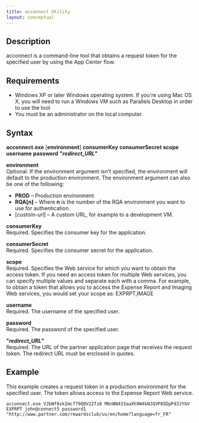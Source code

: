 ```yaml
---
title: acconnect Utility
layout: conceptual
---
```


## Description

acconnect is a command-line tool that obtains a request token for the specified user by using the App Center flow.

## Requirements

* Windows XP or later Windows operating system. If you're using Mac OS X, you will need to run a Windows VM such as Parallels Desktop in order to use the tool
* You must be an administrator on the local computer.

## Syntax

**acconnect.exe** [**environment**] **consumerKey** **consumerSecret** **scope** **username** **password** **"***redirect_URL***"**

**environment**    
Optional. If the environment argument isn't specified, the environment will default to the production environment. The environment argument can also be one of the following:
* **PROD** – Production environment.
* **RQA[**n**]** – Where **n** is the number of the RQA environment you want to use for authentication.
* [*custom-url*] – A custom URL, for example to a development VM.

**consumerKey**    
Required. Specifies the consumer key for the application.

**consumerSecret**    
Required. Specifies the consumer secret for the application.

**scope**    
Required. Specifies the Web service for which you want to obtain the access token. If you need an access token for multiple Web services, you can specify multiple values and separate each with a comma. For example, to obtain a token that allows you to access the Expense Report and Imaging Web services, you would set your scope as:
EXPRPT,IMAGE

**username**    
Required. The username of the specified user.

**password**    
Required. The password of the specified user.

**"***redirect_URL***"**    
Required. The URL of the partner application page that receives the request token. The redirect URL must be enclosed in quotes.


## Example

This example creates a request token in a production environment for the specified user. The token allows access to the Expense Report Web service.

```acconnect.exe VJbNf8skImcf79QOV2Zfz8 M6nNN433aaXh9W4kNJQVP85DpPd3JYGV EXPRPT john@connect5 password1 "http://www.partner.com/rewardsclub/us/en/home?language=fr_FR"```
